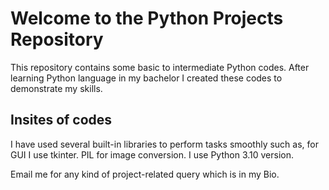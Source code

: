 # Welcome to the Python Projects Repository

This repository contains some basic to intermediate Python codes.
After learning Python language in my bachelor I created these codes to demonstrate my skills.


## Insites of codes

I have used several built-in libraries to perform tasks smoothly such as, for GUI I use tkinter. PIL for image conversion. I use Python 3.10 version.

Email me for any kind of project-related query which is in my Bio.
